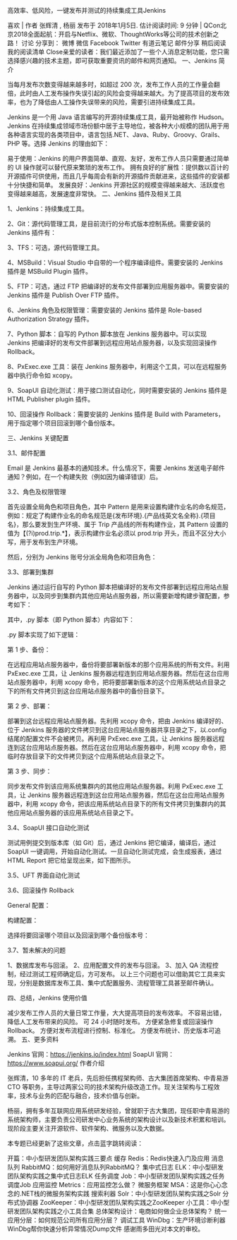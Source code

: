 

高效率、低风险，一键发布并测试的持续集成工具Jenkins

喜欢  | 作者 张辉清 
, 杨丽 
发布于 2018年1月5日. 估计阅读时间: 9 分钟 | QCon北京2018全面起航：开启与Netflix、微软、ThoughtWorks等公司的技术创新之路！ 讨论
分享到： 微博 微信 Facebook Twitter 有道云笔记 邮件分享
稍后阅读我的阅读清单
Close亲爱的读者：我们最近添加了一些个人消息定制功能，您只需选择感兴趣的技术主题，即可获取重要资讯的邮件和网页通知。
一、Jenkins 简介

当每月发布次数变得越来越多时，如超过 200 次，发布工作人员的工作量会翻倍，此时由人工发布操作失误引起的风险会变得越来越大。为了提高项目的发布效率，也为了降低由人工操作失误带来的风险，需要引进持续集成工具。

Jenkins 是一个用 Java 语言编写的开源持续集成工具，最开始被称作 Hudson。Jenkins 在持续集成领域市场份额中居于主导地位，被各种大小规模的团队用于用各种语言实现的各类项目中，语言包括.NET、Java、Ruby、Groovy、Grails、PHP 等。选择 Jenkins 的理由如下：

易于使用：Jenkins 的用户界面简单、直观、友好，发布工作人员只需要通过简单的 UI 操作就可以替代原来繁琐的发布工作。
拥有良好的扩展性：提供数以百计的开源插件可供使用，而且几乎每周会有新的开源插件贡献进来，这些插件的安装都十分快捷和简单。
发展良好：Jenkins 开源社区的规模变得越来越大、活跃度也变得越来越高，发展速度非常快。
二、Jenkins 插件及相关工具

1、Jenkins：持续集成工具。

2、Git：源代码管理工具，是目前流行的分布式版本控制系统。需要安装的 Jenkins 插件有：



3、TFS：可选，源代码管理工具。

4、MSBuild：Visual Studio 中自带的一个程序编译组件。需要安装的 Jenkins 插件是 MSBuild Plugin 插件。

5、FTP：可选，通过 FTP 把编译好的发布文件部署到应用服务器中。需要安装的 Jenkins 插件是 Publish Over FTP 插件。

6、Jenkins 角色及权限管理：需要安装的 Jenkins 插件是 Role-based Authorization Strategy 插件。

7、Python 脚本：自写的 Python 脚本放在 Jenkins 服务器中。可以实现 Jenkins 把编译好的发布文件部署到远程应用站点服务器，以及实现回滚操作 Rollback。

8、PxExec.exe 工具：装在 Jenkins 服务器中，利用这个工具，可以在远程服务器中执行命令如 xcopy。

9、SoapUI 自动化测试：用于接口测试自动化，同时需要安装的 Jenkins 插件是 HTML Publisher plugin 插件。

10、回滚操作 Rollback：需要安装的 Jenkins 插件是 Build with Parameters，用于指定哪个项目回滚到哪个备份版本。

三、Jenkins 关键配置

3.1、邮件配置

Email 是 Jenkins 最基本的通知技术。什么情况下，需要 Jenkins 发送电子邮件通知？例如，在一个构建失败（例如因为编译错误）后。





3.2、角色及权限管理

首先设置全局角色和项目角色，其中 Pattern 是用来设置构建作业名的命名规范，例如：规定了构建作业名的命名规范是{发布环境}.{产品线英文名全称}.{项目名}，那么要发到生产环境、属于 Trip 产品线的所有构建作业，其 Pattern 设置的值为【(?i)prod.trip.*】，表示构建作业名必须以 prod.trip 开头，而且不区分大小写，用于发布到生产环境。



然后，分别为 Jenkins 账号分派全局角色和项目角色：



3.3、部署到集群

Jenkins 通过运行自写的 Python 脚本把编译好的发布文件部署到远程应用站点服务器中，以及同步到集群内其他应用站点服务器，所以需要新增构建步骤配置，参考如下：



其中，.py 脚本（即 Python 脚本）内容如下：



.py 脚本实现了如下逻辑：

第 1 步、备份：

在远程应用站点服务器中，备份将要部署新版本的那个应用系统的所有文件。利用 PxExec.exe 工具，让 Jenkins 服务器远程连到应用站点服务器。然后在这台应用站点服务器中，利用 xcopy 命令，把将要部署新版本的这个应用系统站点目录之下的所有文件拷贝到这台应用站点服务器中的备份目录下。

第 2 步、部署：

部署到这台远程应用站点服务器。先利用 xcopy 命令，把由 Jenkins 编译好的、位于 Jenkins 服务器的文件拷贝到这台应用站点服务器共享目录之下，以.config 结尾的配置文件不会被拷贝。再利用 PxExec.exe 工具，让 Jenkins 服务器远程连到这台应用站点服务器。然后在这台应用站点服务器中，利用 xcopy 命令，把临时存放目录下的文件拷贝到这个应用系统站点目录之下。

第 3 步、同步：

同步发布文件到该应用系统集群内的其他应用站点服务器。利用 PxExec.exe 工具，让 Jenkins 服务器远程连到这台应用站点服务器，然后在这台应用站点服务器中，利用 xcopy 命令，把该应用系统站点目录下的所有文件拷贝到集群内的其他应用站点服务器的该应用系统站点目录之下。

3.4、SoapUI 接口自动化测试

测试用例提交到版本库（如 Git）后，通过 Jenkins 把它编译，编译后，通过 SoapUI 一键调用，开始自动化测试。一旦自动化测试完成，会生成报表，通过 HTML Report 把它给呈现出来，如下图所示。





3.5、UFT 界面自动化测试





3.6、回滚操作 Rollback

General 配置：



构建配置：



选择将要回滚哪个项目以及回滚到哪个备份版本号：



3.7、暂未解决的问题

1、数据库发布与回滚。
2、应用配置文件的发布与回滚。
3、加入 QA 流程控制，经过测试工程师确定后，方可发布。
以上三个问题也可以借助其它工具来实现，分别是数据库发布工具、集中式配置服务、流程管理工具甚至邮件确认。

四、总结，Jenkins 使用价值

减少发布工作人员的大量日常工作量，大大提高项目的发布效率。
不容易出错，降低人工发布带来的风险。
可 24 小时随时发布。
方便紧急修复或回滚操作 Rollback。
方便对发布流程进行控制、标准化。
方便发布统计、历史版本可追溯。
五、更多资料

Jenkins 官网：https://jenkins.io/index.html
SoapUI 官网：https://www.soapui.org/
作者介绍

张辉清，10 多年的 IT 老兵，先后担任携程架构师、古大集团首席架构、中青易游 CTO 等职务，主导过两家公司的技术架构升级改造工作。现关注架构与工程效率，技术与业务的匹配与融合，技术价值与创新。

杨丽，拥有多年互联网应用系统研发经验，曾就职于古大集团，现任职中青易游的系统架构师，主要负责公司研发中心业务系统的架构设计以及新技术积累和培训。现阶段主要关注开源软件、软件架构、微服务以及大数据。

本专题已经更新了这些文章，点击蓝字跳转阅读：

开篇：中小型研发团队架构实践三要点
缓存 Redis：Redis快速入门及应用
消息队列 RabbitMQ：如何用好消息队列RabbitMQ？
集中式日志 ELK：中小型研发团队架构实践之集中式日志ELK
任务调度 Job：中小型研发团队架构实践之任务调度Job
应用监控 Metrics：应用监控怎么做？
微服务框架 MSA：这是你心心念念的.NET栈的微服务架构实践
搜索利器 Solr：中小型研发团队架构实践之Solr
分布式协调器 ZooKeeper：中小型研发团队架构实践之ZooKeeper
小工具：中小型研发团队架构实践之小工具合集
总体架构设计：电商如何做企业总体架构？
统一应用分层：如何规范公司所有应用分层？
调试工具 WinDbg：生产环境诊断利器WinDbg帮你快速分析异常情况Dump文件
感谢雨多田光对本文的审校。